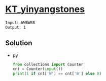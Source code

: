 # [KT_yinyangstones](https://open.kattis.com/problems/yinyangstones)



```txt
Input: WWBWBB
Output: 1
```

## Solution

* py

  ```py
  from collections import Counter
  cnt = Counter(input())
  print(1 if cnt['W'] == cnt['B'] else 0)
  ```
